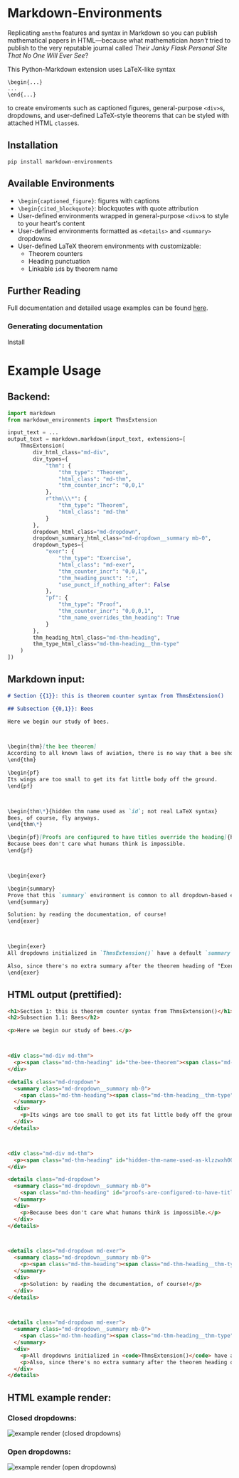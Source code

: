 # Markdown-Environments

Replicating `amsthm` features and syntax in Markdown so you can publish mathematical papers in HTML—because what mathematician *hasn't* tried to publish to the very reputable journal called *Their Janky Flask Personal Site That No One Will Ever See*?

This Python-Markdown extension uses LaTeX-like syntax
```
\begin{...}
...
\end{...}
```
to create enviroments such as captioned figures, general-purpose `<div>`s, dropdowns, and user-defined LaTeX-style theorems that can be styled with attached HTML `class`es.

## Installation

```
pip install markdown-environments
```

## Available Environments

- `\begin{captioned_figure}`: figures with captions
- `\begin{cited_blockquote}`: blockquotes with quote attribution
- User-defined environments wrapped in general-purpose `<div>`s to style to your heart's content
- User-defined environments formatted as `<details>` and `<summary>` dropdowns
- User-defined LaTeX theorem environments with customizable:
    - Theorem counters
    - Heading punctuation
    - Linkable `id`s by theorem name

## Further Reading

Full documentation and detailed usage examples can be found [here](https://www.youtube.com/watch?v=xvFZjo5PgG0).

### Generating documentation

Install 

<!-- example usage -->

# Example Usage

## Backend:

```py
import markdown
from markdown_environments import ThmsExtension

input_text = ...
output_text = markdown.markdown(input_text, extensions=[
    ThmsExtension(
        div_html_class="md-div",
        div_types={
            "thm": {
                "thm_type": "Theorem",
                "html_class": "md-thm",
                "thm_counter_incr": "0,0,1"
            },
            r"thm\\\*": {
                "thm_type": "Theorem",
                "html_class": "md-thm"
            }
        },
        dropdown_html_class="md-dropdown",
        dropdown_summary_html_class="md-dropdown__summary mb-0",
        dropdown_types={
            "exer": {
                "thm_type": "Exercise",
                "html_class": "md-exer",
                "thm_counter_incr": "0,0,1",
                "thm_heading_punct": ":",
                "use_punct_if_nothing_after": False
            },
            "pf": {
                "thm_type": "Proof",
                "thm_counter_incr": "0,0,0,1",
                "thm_name_overrides_thm_heading": True
            }
        },
        thm_heading_html_class="md-thm-heading",
        thm_type_html_class="md-thm-heading__thm-type"
    )
])
```

## Markdown input:

```md
# Section {{1}}: this is theorem counter syntax from ThmsExtension()

## Subsection {{0,1}}: Bees

Here we begin our study of bees.



\begin{thm}[the bee theorem]
According to all known laws of aviation, there is no way that a bee should be able to fly.
\end{thm}

\begin{pf}
Its wings are too small to get its fat little body off the ground.
\end{pf}



\begin{thm\*}{hidden thm name used as `id`; not real LaTeX syntax}
Bees, of course, fly anyways.
\end{thm\*}

\begin{pf}[Proofs are configured to have titles override the heading]{hidden names are useless when there's already a name}
Because bees don't care what humans think is impossible.
\end{pf}



\begin{exer}

\begin{summary}
Prove that this `summary` environment is common to all dropdown-based environments.
\end{summary}

Solution: by reading the documentation, of course!
\end{exer}



\begin{exer}
All dropdowns initialized in `ThmsExtension()` have a default `summary` value of `thm_type`, so using dropdowns like `pf` and `exer` here without a `summary` block is also fine.

Also, since there's no extra summary after the theorem heading of "Exercise", there is no punctuation (the colon; default punctuation is a period) since we set `"use_punct_if_nothing_after": False`.
\end{exer}
```

## HTML output (prettified):

```html
<h1>Section 1: this is theorem counter syntax from ThmsExtension()</h1>
<h2>Subsection 1.1: Bees</h2>

<p>Here we begin our study of bees.</p>



<div class="md-div md-thm">
  <p><span class="md-thm-heading" id="the-bee-theorem"><span class="md-thm-heading__thm-type">Theorem 1.1.1</span> (the bee theorem)</span>. According to all known laws of aviation, there is no way that a bee should be able to fly.</p>
</div>

<details class="md-dropdown">
  <summary class="md-dropdown__summary mb-0">
    <span class="md-thm-heading"><span class="md-thm-heading__thm-type">Proof 1.1.1.1</span></span>.
  </summary>
  <div>
    <p>Its wings are too small to get its fat little body off the ground.</p>
  </div>
</details>



<div class="md-div md-thm">
  <p><span class="md-thm-heading" id="hidden-thm-name-used-as-klzzwxh0011-not-real-latex-syntax"><span class="md-thm-heading__thm-type">Theorem</span></span>. Bees, of course, fly anyways.</p>
</div>

<details class="md-dropdown">
  <summary class="md-dropdown__summary mb-0">
    <span class="md-thm-heading" id="proofs-are-configured-to-have-titles-override-the-heading"><span class="md-thm-heading__thm-type">Proofs are configured to have titles override the heading</span></span>.
  </summary>
  <div>
    <p>Because bees don't care what humans think is impossible.</p>
  </div>
</details>



<details class="md-dropdown md-exer">
  <summary class="md-dropdown__summary mb-0">
    <p><span class="md-thm-heading"><span class="md-thm-heading__thm-type">Exercise 1.1.2</span></span>: Prove that this <code>summary</code> environment is common to all dropdown-based environments.</p>
  </summary>
  <div>
    <p>Solution: by reading the documentation, of course!</p>
  </div>
</details>



<details class="md-dropdown md-exer">
  <summary class="md-dropdown__summary mb-0">
    <span class="md-thm-heading"><span class="md-thm-heading__thm-type">Exercise 1.1.3</span></span>
  </summary>
  <div>
    <p>All dropdowns initialized in <code>ThmsExtension()</code> have a default <code>summary</code> value of <code>thm_type</code>, so using dropdowns like <code>pf</code> and <code>exer</code> here without a <code>summary</code> block is also fine.</p>
    <p>Also, since there's no extra summary after the theorem heading of "Exercise", there is no punctuation (the colon; default punctuation is a period) since we set <code>"use_punct_if_nothing_after": False</code>.</p>
  </div>
</details>
```

## HTML example render:

### Closed dropdowns:

![example render (closed dropdowns)](https://github.com/user-attachments/assets/6ed34a55-ba7f-48c0-9c82-10efd7cb53d2)

### Open dropdowns:

![example render (open dropdowns)](https://github.com/user-attachments/assets/92410977-a048-4e4d-b425-84b550d6699b)
